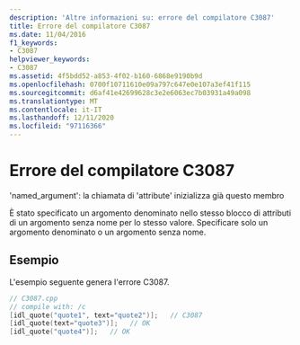 ```yaml
---
description: 'Altre informazioni su: errore del compilatore C3087'
title: Errore del compilatore C3087
ms.date: 11/04/2016
f1_keywords:
- C3087
helpviewer_keywords:
- C3087
ms.assetid: 4f5bdd52-a853-4f02-b160-6868e9190b9d
ms.openlocfilehash: 0700f10711610e09a797c647e0e107a3ef41f115
ms.sourcegitcommit: d6af41e42699628c3e2e6063ec7b03931a49a098
ms.translationtype: MT
ms.contentlocale: it-IT
ms.lasthandoff: 12/11/2020
ms.locfileid: "97116366"
---
```

# <a name="compiler-error-c3087"></a>Errore del compilatore C3087

'named_argument': la chiamata di 'attribute' inizializza già questo membro

È stato specificato un argomento denominato nello stesso blocco di attributi di un argomento senza nome per lo stesso valore. Specificare solo un argomento denominato o un argomento senza nome.

## <a name="example"></a>Esempio

L'esempio seguente genera l'errore C3087.

```cpp
// C3087.cpp
// compile with: /c
[idl_quote("quote1", text="quote2")];   // C3087
[idl_quote(text="quote3")];   // OK
[idl_quote("quote4")];   // OK
```
